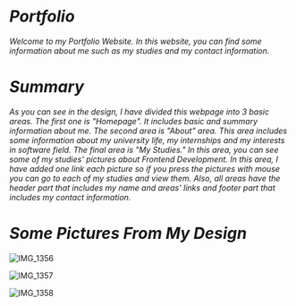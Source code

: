 # *Portfolio*
*Welcome to my Portfolio Website. In this website, you can find some information about me such as my studies and my contact information.*
# *Summary*
*As you can see in the design, I have divided this webpage into 3 basic areas. The first one is "Homepage". It includes basic and summary information about me. The second area is "About" area. This area includes some information about my university life, my internships and my interests in software field. The final area is "My Studies." In this area, you can see some of my studies' pictures about Frontend Development. In this area, I have added one link each picture so if you press the pictures with mouse you can go to each of my studies and view them. Also, all areas have the header part that includes my name and areas' links and footer part that includes my contact information.*
# *Some Pictures From My Design*
![IMG_1356](https://user-images.githubusercontent.com/43166866/137592568-fe4e5e1a-0958-4735-8a25-2d6b483a6e97.JPG)

![IMG_1357](https://user-images.githubusercontent.com/43166866/137592578-ddaa3b97-9980-4fc9-9d38-a2c2d4a876f3.JPG)

![IMG_1358](https://user-images.githubusercontent.com/43166866/137592587-e7a5c9f5-8c5e-42a5-a0d9-dff2a37c6af4.JPG)

